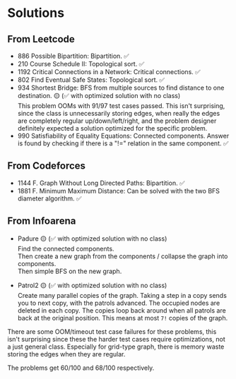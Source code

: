 # Solutions

## From Leetcode

* 886 Possible Bipartition: Bipartition. ✅
* 210 Course Schedule II: Topological sort. ✅
* 1192 Critical Connections in a Network: Critical connections. ✅
* 802 Find Eventual Safe States: Topological sort. ✅
* 934 Shortest Bridge: BFS from multiple sources to find distance to one destination. 🟡 (✅ with optimized solution with no class)\
  This problem OOMs with 91/97 test cases passed. This isn't surprising, since the class is unnecessarily storing
  edges, when really the edges are completely regular up/down/left/right, and the problem designer definitely
  expected a solution optimized for the specific problem.
* 990 Satisfiability of Equality Equations: Connected components. Answer is found by checking if there is a "!=" relation in the same component. ✅

## From Codeforces

* 1144 F. Graph Without Long Directed Paths: Bipartition. ✅
* 1881 F. Minimum Maximum Distance: Can be solved with the two BFS diameter algorithm. ✅

## From Infoarena

* Padure 🟡 (✅ with optimized solution with no class)\
  Find the connected components.\
  Then create a new graph from the components / collapse the graph into components.\
  Then simple BFS on the new graph.

* Patrol2 🟡 (✅ with optimized solution with no class)\
  Create many parallel copies of the graph.
  Taking a step in a copy sends you to next copy, with the patrols advanced.
  The occupied nodes are deleted in each copy.
  The copies loop back around when all patrols are back at the original position.
  This means at most `7!` copies of the graph.

There are some OOM/timeout test case failures for these problems,
this isn't surprising since these the harder test cases require optimizations,
not a just general class. Especially for grid-type graph, there is memory waste storing the edges when they are regular.

The problems get 60/100 and 68/100 respectively.
